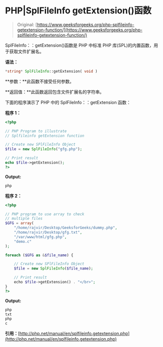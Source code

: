 # PHP|SplFileInfo getExtension()函数

> Original: [https://www.geeksforgeeks.org/php-splfileinfo-getextension-function/](https://www.geeksforgeeks.org/php-splfileinfo-getextension-function/)

SplFileInfo：：getExtension()函数是 PHP 中标准 PHP 库(SPL)的内置函数，用于获取文件扩展名。

**语法：**

```php
*string* SplFileInfo::getExtension( void )
```

**参数：**此函数不接受任何参数。

**返回值：**此函数返回包含文件扩展名的字符串。

下面的程序演示了 PHP 中的 SplFileInfo：：getExtension 函数：

**程序 1：**

```php
<?php

// PHP Program to illustrate 
// Splfileinfo getExtension function

// Create new SPlFileInfo Object
$file = new SplFileInfo("gfg.php");

// Print result
echo $file->getExtension();
?>
```

**Output:**

```php
php

```

**程序 2：**

```php
<?php

// PHP program to use array to check
// multiple files
$GFG = array(
    "/home/rajvir/Desktop/GeeksforGeeks/dummy.php",
    "/home/rajvir/Desktop/gfg.txt",
    "/var/www/html/gfg.php",
    "demo.c"
);

foreach ($GFG as &$file_name) {

    // Create new SPlFileInfo Object
    $file = new SplFileInfo($file_name);

    // Print result
    echo $file->getExtension() . "</br>";
}
?>
```

**Output:**

```php
php
txt
php
c

```

**引用：**[http://php.net/manual/en/splfileinfo.getextension.php](http://php.net/manual/en/splfileinfo.getextension.php)